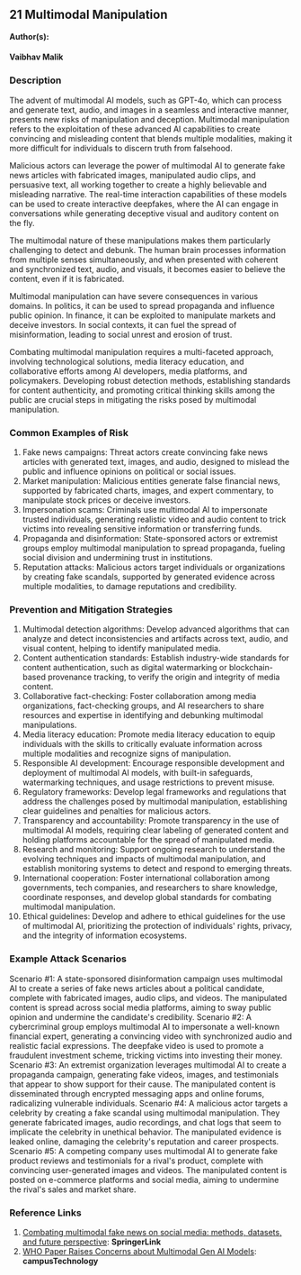## 21 Multimodal Manipulation

**Author(s):**
#### Vaibhav Malik

### Description

The advent of multimodal AI models, such as GPT-4o, which can process and generate text, audio, and images in a seamless and interactive manner, presents new risks of manipulation and deception. Multimodal manipulation refers to the exploitation of these advanced AI capabilities to create convincing and misleading content that blends multiple modalities, making it more difficult for individuals to discern truth from falsehood.

Malicious actors can leverage the power of multimodal AI to generate fake news articles with fabricated images, manipulated audio clips, and persuasive text, all working together to create a highly believable and misleading narrative. The real-time interaction capabilities of these models can be used to create interactive deepfakes, where the AI can engage in conversations while generating deceptive visual and auditory content on the fly.

The multimodal nature of these manipulations makes them particularly challenging to detect and debunk. The human brain processes information from multiple senses simultaneously, and when presented with coherent and synchronized text, audio, and visuals, it becomes easier to believe the content, even if it is fabricated.

Multimodal manipulation can have severe consequences in various domains. In politics, it can be used to spread propaganda and influence public opinion. In finance, it can be exploited to manipulate markets and deceive investors. In social contexts, it can fuel the spread of misinformation, leading to social unrest and erosion of trust.

Combating multimodal manipulation requires a multi-faceted approach, involving technological solutions, media literacy education, and collaborative efforts among AI developers, media platforms, and policymakers. Developing robust detection methods, establishing standards for content authenticity, and promoting critical thinking skills among the public are crucial steps in mitigating the risks posed by multimodal manipulation.


### Common Examples of Risk

1. Fake news campaigns: Threat actors create convincing fake news articles with generated text, images, and audio, designed to mislead the public and influence opinions on political or social issues.
2. Market manipulation: Malicious entities generate false financial news, supported by fabricated charts, images, and expert commentary, to manipulate stock prices or deceive investors.
3. Impersonation scams: Criminals use multimodal AI to impersonate trusted individuals, generating realistic video and audio content to trick victims into revealing sensitive information or transferring funds.
4. Propaganda and disinformation: State-sponsored actors or extremist groups employ multimodal manipulation to spread propaganda, fueling social division and undermining trust in institutions.
5. Reputation attacks: Malicious actors target individuals or organizations by creating fake scandals, supported by generated evidence across multiple modalities, to damage reputations and credibility.

### Prevention and Mitigation Strategies

1. Multimodal detection algorithms: Develop advanced algorithms that can analyze and detect inconsistencies and artifacts across text, audio, and visual content, helping to identify manipulated media.
2. Content authentication standards: Establish industry-wide standards for content authentication, such as digital watermarking or blockchain-based provenance tracking, to verify the origin and integrity of media content.
3. Collaborative fact-checking: Foster collaboration among media organizations, fact-checking groups, and AI researchers to share resources and expertise in identifying and debunking multimodal manipulations.
4. Media literacy education: Promote media literacy education to equip individuals with the skills to critically evaluate information across multiple modalities and recognize signs of manipulation.
5. Responsible AI development: Encourage responsible development and deployment of multimodal AI models, with built-in safeguards, watermarking techniques, and usage restrictions to prevent misuse.
6. Regulatory frameworks: Develop legal frameworks and regulations that address the challenges posed by multimodal manipulation, establishing clear guidelines and penalties for malicious actors.
7. Transparency and accountability: Promote transparency in the use of multimodal AI models, requiring clear labeling of generated content and holding platforms accountable for the spread of manipulated media.
8. Research and monitoring: Support ongoing research to understand the evolving techniques and impacts of multimodal manipulation, and establish monitoring systems to detect and respond to emerging threats.
9. International cooperation: Foster international collaboration among governments, tech companies, and researchers to share knowledge, coordinate responses, and develop global standards for combating multimodal manipulation.
10. Ethical guidelines: Develop and adhere to ethical guidelines for the use of multimodal AI, prioritizing the protection of individuals' rights, privacy, and the integrity of information ecosystems.

### Example Attack Scenarios

Scenario #1: A state-sponsored disinformation campaign uses multimodal AI to create a series of fake news articles about a political candidate, complete with fabricated images, audio clips, and videos. The manipulated content is spread across social media platforms, aiming to sway public opinion and undermine the candidate's credibility.
Scenario #2: A cybercriminal group employs multimodal AI to impersonate a well-known financial expert, generating a convincing video with synchronized audio and realistic facial expressions. The deepfake video is used to promote a fraudulent investment scheme, tricking victims into investing their money.
Scenario #3: An extremist organization leverages multimodal AI to create a propaganda campaign, generating fake videos, images, and testimonials that appear to show support for their cause. The manipulated content is disseminated through encrypted messaging apps and online forums, radicalizing vulnerable individuals.
Scenario #4: A malicious actor targets a celebrity by creating a fake scandal using multimodal manipulation. They generate fabricated images, audio recordings, and chat logs that seem to implicate the celebrity in unethical behavior. The manipulated evidence is leaked online, damaging the celebrity's reputation and career prospects.
Scenario #5: A competing company uses multimodal AI to generate fake product reviews and testimonials for a rival's product, complete with convincing user-generated images and videos. The manipulated content is posted on e-commerce platforms and social media, aiming to undermine the rival's sales and market share.

### Reference Links

1. [Combating multimodal fake news on social media: methods, datasets, and future perspective](https://link.springer.com/article/10.1007/s00530-022-00966-y): **SpringerLink**
2. [WHO Paper Raises Concerns about Multimodal Gen AI Models](https://campustechnology.com/Articles/2024/01/25/WHO-Paper-Raises-Concerns-about-Multimodal-Gen-AI-Models.aspx): **campusTechnology**

